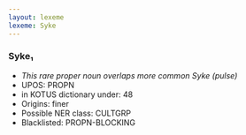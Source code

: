 ```yaml
---
layout: lexeme
lexeme: Syke
---
```


###  Syke₁

* _This rare proper noun overlaps more common *Syke* (pulse)_
* UPOS:  PROPN
* in KOTUS dictionary under:  48
* Origins: finer 
* Possible NER class:  CULTGRP
* Blacklisted:  PROPN-BLOCKING

